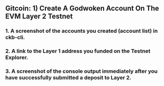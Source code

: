## Gitcoin: 1) Create A Godwoken Account On The EVM Layer 2 Testnet

### 1. A screenshot of the accounts you created (account list) in ckb-cli.

### 2. A link to the Layer 1 address you funded on the Testnet Explorer.
### 3. A screenshot of the console output immediately after you have successfully submitted a deposit to Layer 2.

